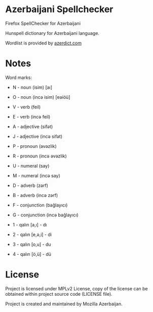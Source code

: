 # Azerbaijani Spellchecker
Firefox SpellChecker for Azerbaijani

Hunspell dictionary for Azerbaijani language.

Wordlist is provided by [azerdict.com](https://azerdict.com)

# Notes
Word marks:

* N - noun (isim) [aı]
* O - noun (incə isim) [eəiöü]
* V - verb (feil)
* E - verb (incə feil)
* A - adjective (sifət)
* J - adjective (incə sifət)
* P - pronoun (əvəzlik)
* R - pronoun (incə əvəzlik)
* U - numeral (say)
* M - numeral (incə say)
* D - adverb (zərf)
* B - adverb (incə zərf)
* F - conjunction (bağlayıcı)
* G - conjunction (incə bağlayıcı)

* 1 - qalın [a,ı] - dı
* 2 - qalın [e,ə,i] - di
* 3 - qalın [o,u] - du
* 4 - qalın [ö,ü] - dü

# License
Project is licensed under MPLv2 License, copy of the license can be obtained within project source code (LICENSE file).

Project is created and maintained by Mozilla Azerbaijan.
